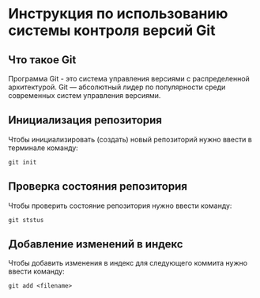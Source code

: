 # **Инструкция по использованию системы контроля версий Git**

## Что такое Git

Программа Git - это система управления версиями с распределенной архитектурой. Git — абсолютный лидер по популярности среди современных систем управления версиями.

## Инициализация репозитория 

Чтобы инициализировать (создать) новый репозиторий нужно ввести в терминале команду: 

    git init 

## Проверка состояния репозитория

Чтобы проверить состояние репозитория нужно ввести команду: 

    git ststus

## Добавление изменений в индекс 

Чтобы добавить изменения в индекс для следующего коммита нужно ввести команду:

    git add <filename>

